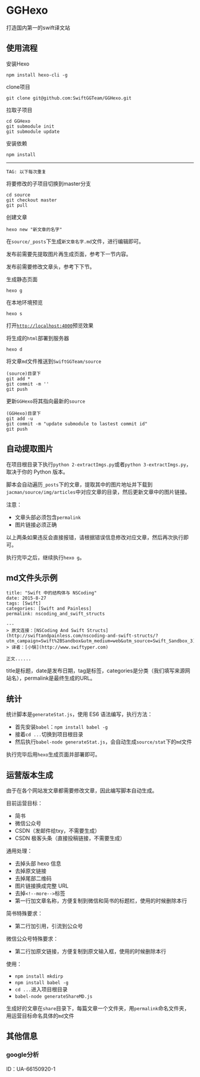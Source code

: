 # GGHexo
打造国内第一的swift译文站  

## 使用流程  

安装Hexo  

    npm install hexo-cli -g

clone项目

    git clone git@github.com:SwiftGGTeam/GGHexo.git

拉取子项目

    cd GGHexo
    git submodule init
    git submodule update

安装依赖  

    npm install

---

`TAG: 以下每次重复`

将要修改的子项目切换到master分支

    cd source
    git checkout master
    git pull

创建文章

    hexo new "新文章的名字"

在`source/_posts`下生成`新文章名字.md`文件，进行编辑即可。

发布前需要先提取图片再生成页面，参考下一节内容。

发布前需要修改文章头，参考下下节。

生成静态页面

    hexo g

在本地环境预览

    hexo s

打开[`http://localhost:4000`](http://localhost:4000)预览效果

将生成的`html`部署到服务器

    hexo d

将文章`md`文件推送到`SwiftGGTeam/source`

    (source)目录下
    git add *
    git commit -m ''
    git push

更新`GGHexo`将其指向最新的`source`

    (GGHexo)目录下
    git add -u
    git commit -m "update submodule to lastest commit id"
    git push

## 自动提取图片

在项目根目录下执行`python 2-extractImgs.py`或者`python 3-extractImgs.py`，取决于你的 Python 版本。

脚本会自动遍历`_posts`下的文章，提取其中的图片地址并下载到`jacman/source/img/articles`中对应文章的目录，然后更新文章中的图片链接。

注意：
- 文章头部必须包含`permalink`
- 图片链接必须正确

以上两条如果违反会直接报错，请根据错误信息修改对应文章，然后再次执行即可。

执行完毕之后，继续执行`hexo g`。

## md文件头示例

```
title: "Swift 中的结构体与 NSCoding"  
date: 2015-8-27
tags: [Swift]
categories: [Swift and Painless]
permalink: nscoding_and_swift_structs

---
> 原文连接：[NSCoding And Swift Structs](http://swiftandpainless.com/nscoding-and-swift-structs/?utm_campaign=Swift%2BSandbox&utm_medium=web&utm_source=Swift_Sandbox_3)
> 译者：[小锅](http://www.swiftyper.com)

正文......
```

title是标题，date是发布日期，tag是标签，categories是分类（我们填写来源网站名），permalink是最终生成的URL。

## 统计

统计脚本是`generateStat.js`，使用 ES6 语法编写，执行方法：
- 首先安装`babel`：`npm install babel -g`
- 接着`cd ...`切换到项目根目录
- 然后执行`babel-node generateStat.js`，会自动生成`source/stat`下的`md`文件

执行完毕后用`hexo`生成页面并部署即可。

## 运营版本生成

由于在各个网站发文章都需要修改文章，因此编写脚本自动生成。

目前运营目标：
- 简书
- 微信公众号
- CSDN（发邮件给txy，不需要生成）
- CSDN 极客头条（直接投稿链接，不需要生成）

通用处理：
- 去掉头部 hexo 信息
- 去掉原文链接
- 去掉尾部二维码
- 图片链接换成完整 URL
- 去掉`<!--more-->`标签
- 第一行加文章名称，方便复制到微信和简书的标题栏，使用的时候删除本行

简书特殊要求：
- 第二行加引用，引流到公众号

微信公众号特殊要求：
- 第二行加原文链接，方便复制到原文输入框，使用的时候删除本行

使用：
- `npm install mkdirp`
- `npm install babel -g`
- `cd ...`进入项目根目录
- `babel-node generateShareMD.js`

生成好的文章在`share`目录下，每篇文章一个文件夹，用`permalink`命名文件夹，用运营目标命名具体的`md`文件

## 其他信息
### google分析
ID：UA-66150920-1
